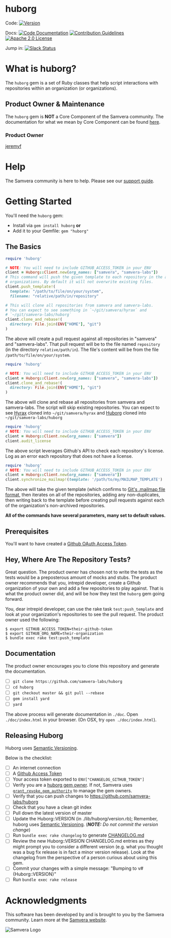 # huborg

Code: [![Version](https://badge.fury.io/rb/huborg.svg)](https://rubygems.org/gems/huborg)

Docs: [![Code Documentation](https://img.shields.io/badge/CODE-Documentation-blue.svg)](https://www.rubydoc.info/gems/huborg/) [![Contribution Guidelines](http://img.shields.io/badge/CONTRIBUTING-Guidelines-blue.svg)](./CONTRIBUTING.md)
[![Apache 2.0 License](http://img.shields.io/badge/APACHE2-license-blue.svg)](./LICENSE)

Jump in: [![Slack Status](http://slack.samvera.org/badge.svg)](http://slack.samvera.org/)

# What is huborg?

The `huborg` gem is a set of Ruby classes that help script interactions with
repositories within an organization (or organizations).

## Product Owner & Maintenance

The `huborg` gem is **NOT** a Core Component of the Samvera community. The documentation for
what we mean by Core Component can be found
[here](http://samvera.github.io/core_components.html#requirements-for-a-core-component).

### Product Owner

[jeremyf](https://github.com/jeremyf)

# Help

The Samvera community is here to help. Please see our [support guide](./SUPPORT.md).

# Getting Started

You'll need the `huborg` gem:

* Install via `gem install huborg` **or**
* Add it to your Gemfile: `gem "huborg"`

## The Basics

```ruby
require 'huborg'

# NOTE: You will need to include GITHUB_ACCESS_TOKEN in your ENV
client = Huborg::Client.new(org_names: ["samvera", "samvera-labs"])
# This command will push the given template to each repository in the above
# organizations. By default it will not overwrite existing files.
client.push_template!(
  template: "/path/to/file/on/your/system",
  filename: "relative/path/in/repository"

# This will clone all repositories from samvera and samvera-labs.
# You can expect to see something in `~/git/samvera/hyrax` and
# `~/git/samvera-labs/huborg`
client.clone_and_rebase!(
  directory: File.join(ENV["HOME"], "git")
)
```

The above will create a pull request against all repositories in
"samvera" and "samvera-labs". That pull request will be to the file
named `repository` (in the directory `relative/path/in`). The file's
content will be from the file `/path/to/file/on/your/system`.

```ruby
require 'huborg'

# NOTE: You will need to include GITHUB_ACCESS_TOKEN in your ENV
client = Huborg::Client.new(org_names: ["samvera", "samvera-labs"])
client.clone_and_rebase!(
  directory: File.join(ENV["HOME"], "git")
)
```

The above will clone and rebase all repositories from samvera and
samvera-labs. The script will skip existing repositories. You can
expect to see [Hyrax](https://github.com/samvera/hyrax) cloned into
`~/git/samvera/hyrax` and [Huborg](https://github.com/samvera-labs/huborg)
cloned into `~/git/samvera-labs/huborg`

```ruby
require 'huborg'
# NOTE: You will need to include GITHUB_ACCESS_TOKEN in your ENV
client = Huborg::Client.new(org_names: ["samvera"])
client.audit_license
```

The above script leverages Github's API to check each repository's
license. Log as an error each repository that does not have a license.

```ruby
require 'huborg'
# NOTE: You will need to include GITHUB_ACCESS_TOKEN in your ENV
client = Huborg::Client.new(org_names: ["samvera"])
client.synchronize_mailmap!(template: '/path/to/my/MAILMAP_TEMPLATE')
```

The above will take the given template (which confirms to [Git's .mailmap
file format](https://www.git-scm.com/docs/git-check-mailmap), then
iterates on all of the repositories, adding any non-duplicates, then
writing back to the template before creating pull requests against
each of the organization's non-archived repositories.

**All of the commands have several parameters, many set to default values.**

## Prerequisites

You'll want to have created a [Github OAuth Access Token](https://github.com/octokit/octokit.rb#oauth-access-tokens).

## Hey, Where Are The Repository Tests?

Great question. The product owner has chosen not to write the tests as the
tests would be a preposterous amount of mocks and stubs. The product owner
recommends that you, intrepid developer, create a Github organization of your
own and add a few repositories to play against. That is what the product owner
did, and will be how they test the `huborg` gem going forward.

You, dear intrepid developer, can use the rake task `test:push_template` and
look at your organization's repositories to see the pull request. The product
owner used the following:

```console
$ export GITHUB_ACCESS_TOKEN=their-github-token
$ export GITHUB_ORG_NAME=their-organization
$ bundle exec rake test:push_template
```

## Documentation

The product owner encourages you to clone this repository and generate the
documentation.

- [ ] `git clone https://github.com/samvera-labs/huborg`
- [ ] `cd huborg`
- [ ] `git checkout master && git pull --rebase`
- [ ] `gem install yard`
- [ ] `yard`

The above process will generate documentation in `./doc`. Open `./doc/index.html`
in your browser. (On OSX, try `open ./doc/index.html`).

## Releasing Huborg

Huborg uses [Semantic Versioning](https://semver.org/).

Below is the checklist:

- [ ] An internet connection
- [ ] A [Github Access Token](https://developer.github.com/apps/building-oauth-apps/authorizing-oauth-apps/)
- [ ] Your access token exported to `ENV["CHANGELOG_GITHUB_TOKEN"]`
- [ ] Verify you are a [huborg gem owner](https://rubygems.org/gems/huborg). If not, Samvera uses
      [`grant_revoke_gem_authority`](https://github.com/samvera/maintenance/blob/master/script/grant_revoke_gem_authority.rb)
      to manage the gem owners.
- [ ] Verify that you can push changes to https://github.com/samvera-labs/huborg
- [ ] Check that you have a clean git index
- [ ] Pull down the latest version of master
- [ ] Update the Huborg::VERSION (in ./lib/huborg/version.rb); Remember, huborg
      uses [Semantic Versioning](https://semver.org). (_**NOTE:** Do not commit the version change_)
- [ ] Run `bundle exec rake changelog` to generate [CHANGELOG.md](./CHANGELOG.md)
- [ ] Review the new Huborg::VERSION CHANGELOG.md entries as they might prompt
      you to consider a different version (e.g. what you thought was a bug fix
      release is in fact a minor version release). Look at the changelog from
      the perspective of a person curious about using this gem.
- [ ] Commit your changes with a simple message: "Bumping to v#{Huborg::VERSION}"
- [ ] Run `bundle exec rake release`

# Acknowledgments

This software has been developed by and is brought to you by the Samvera community.  Learn more at the
[Samvera website](http://samvera.org/).

![Samvera Logo](https://wiki.lyrasis.org/download/thumbnails/87459292/samvera-fall-font2-200w.png?version=1&modificationDate=1498550535816&api=v2)
